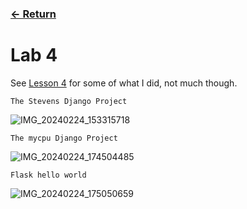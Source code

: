 ### [<- Return](../../)

# Lab 4

See [Lesson 4](../../Lessons/Lesson4/) for some of what I did, not much though.

`The Stevens Django Project`

![IMG_20240224_153315718](https://github.com/redassser/Design-6/assets/40395425/cbbc998e-3070-477b-8518-2dfeee4474fc)


`The mycpu Django Project`

![IMG_20240224_174504485](https://github.com/redassser/Design-6/assets/40395425/4f5c8cba-9eb5-46c3-bbdf-51803fc68b47)


`Flask hello world`

![IMG_20240224_175050659](https://github.com/redassser/Design-6/assets/40395425/9499bdbd-3604-4c31-b5a7-8ce7284537c6)

